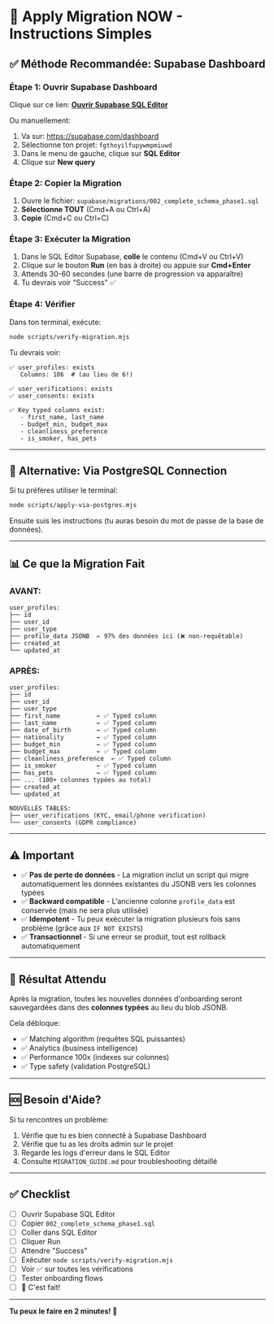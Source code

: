 # 🚀 Apply Migration NOW - Instructions Simples

## ✅ Méthode Recommandée: Supabase Dashboard

### Étape 1: Ouvrir Supabase Dashboard

Clique sur ce lien: **[Ouvrir Supabase SQL Editor](https://supabase.com/dashboard/project/fgthoyilfupywmpmiuwd/sql/new)**

Ou manuellement:
1. Va sur: https://supabase.com/dashboard
2. Sélectionne ton projet: `fgthoyilfupywmpmiuwd`
3. Dans le menu de gauche, clique sur **SQL Editor**
4. Clique sur **New query**

### Étape 2: Copier la Migration

1. Ouvre le fichier: `supabase/migrations/002_complete_schema_phase1.sql`
2. **Sélectionne TOUT** (Cmd+A ou Ctrl+A)
3. **Copie** (Cmd+C ou Ctrl+C)

### Étape 3: Exécuter la Migration

1. Dans le SQL Editor Supabase, **colle** le contenu (Cmd+V ou Ctrl+V)
2. Clique sur le bouton **Run** (en bas à droite) ou appuie sur **Cmd+Enter**
3. Attends 30-60 secondes (une barre de progression va apparaître)
4. Tu devrais voir "Success" ✅

### Étape 4: Vérifier

Dans ton terminal, exécute:

```bash
node scripts/verify-migration.mjs
```

Tu devrais voir:
```
✅ user_profiles: exists
   Columns: 106  # (au lieu de 6!)

✅ user_verifications: exists
✅ user_consents: exists

✅ Key typed columns exist:
   - first_name, last_name
   - budget_min, budget_max
   - cleanliness_preference
   - is_smoker, has_pets
```

---

## 🔧 Alternative: Via PostgreSQL Connection

Si tu préfères utiliser le terminal:

```bash
node scripts/apply-via-postgres.mjs
```

Ensuite suis les instructions (tu auras besoin du mot de passe de la base de données).

---

## 📊 Ce que la Migration Fait

### AVANT:
```
user_profiles:
├── id
├── user_id
├── user_type
├── profile_data JSONB  ← 97% des données ici (❌ non-requêtable)
├── created_at
└── updated_at
```

### APRÈS:
```
user_profiles:
├── id
├── user_id
├── user_type
├── first_name          ← ✅ Typed column
├── last_name           ← ✅ Typed column
├── date_of_birth       ← ✅ Typed column
├── nationality         ← ✅ Typed column
├── budget_min          ← ✅ Typed column
├── budget_max          ← ✅ Typed column
├── cleanliness_preference  ← ✅ Typed column
├── is_smoker           ← ✅ Typed column
├── has_pets            ← ✅ Typed column
├── ... (100+ colonnes typées au total)
├── created_at
└── updated_at

NOUVELLES TABLES:
├── user_verifications (KYC, email/phone verification)
└── user_consents (GDPR compliance)
```

---

## ⚠️ Important

- ✅ **Pas de perte de données** - La migration inclut un script qui migre automatiquement les données existantes du JSONB vers les colonnes typées
- ✅ **Backward compatible** - L'ancienne colonne `profile_data` est conservée (mais ne sera plus utilisée)
- ✅ **Idempotent** - Tu peux exécuter la migration plusieurs fois sans problème (grâce aux `IF NOT EXISTS`)
- ✅ **Transactionnel** - Si une erreur se produit, tout est rollback automatiquement

---

## 🎯 Résultat Attendu

Après la migration, toutes les nouvelles données d'onboarding seront sauvegardées dans des **colonnes typées** au lieu du blob JSONB.

Cela débloque:
- ✅ Matching algorithm (requêtes SQL puissantes)
- ✅ Analytics (business intelligence)
- ✅ Performance 100x (indexes sur colonnes)
- ✅ Type safety (validation PostgreSQL)

---

## 🆘 Besoin d'Aide?

Si tu rencontres un problème:

1. Vérifie que tu es bien connecté à Supabase Dashboard
2. Vérifie que tu as les droits admin sur le projet
3. Regarde les logs d'erreur dans le SQL Editor
4. Consulte `MIGRATION_GUIDE.md` pour troubleshooting détaillé

---

## ✅ Checklist

- [ ] Ouvrir Supabase SQL Editor
- [ ] Copier `002_complete_schema_phase1.sql`
- [ ] Coller dans SQL Editor
- [ ] Cliquer Run
- [ ] Attendre "Success"
- [ ] Exécuter `node scripts/verify-migration.mjs`
- [ ] Voir ✅ sur toutes les vérifications
- [ ] Tester onboarding flows
- [ ] 🎉 C'est fait!

---

**Tu peux le faire en 2 minutes! 🚀**
